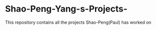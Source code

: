 # Shao-Peng-Yang-s-Projects-
This repository contains all the projects Shao-Peng(Paul) has worked on 

